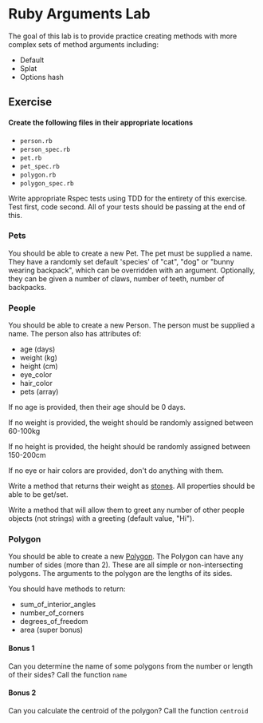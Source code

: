 # Ruby Arguments Lab

The goal of this lab is to provide practice creating methods with more complex sets of method arguments including:

- Default
- Splat
- Options hash

## Exercise

#### Create the following files in their appropriate locations
* `person.rb`
* `person_spec.rb`
* `pet.rb`
* `pet_spec.rb`
* `polygon.rb`
* `polygon_spec.rb`

Write appropriate Rspec tests using TDD for the entirety of this exercise. Test first, code second. All of your tests should be passing at the end of this.

### Pets

You should be able to create a new Pet. The pet must be supplied a name. They have a randomly set default 'species' of "cat", "dog" or "bunny wearing backpack", which can be overridden with an argument. Optionally, they can be given a number of claws, number of teeth, number of backpacks.

### People

You should be able to create a new Person. The person must be supplied a name. The person also has attributes of:

* age (days)
* weight (kg)
* height (cm)
* eye_color
* hair_color
* pets (array)

If no age is provided, then their age should be 0 days.

If no weight is provided, the weight should be randomly assigned between 60-100kg

If no height is provided, the height should be randomly assigned between 150-200cm

If no eye or hair colors are provided, don't do anything with them.

Write a method that returns their weight as [stones](http://en.wikipedia.org/wiki/Stone_(unit)). All properties should be able to be get/set.

Write a method that will allow them to greet any number of other people objects (not strings) with a greeting (default value, "Hi").

### Polygon

You should be able to create a new [Polygon](http://en.wikipedia.org/wiki/Polygon). The Polygon can have any number of sides (more than 2). These are all simple or non-intersecting polygons. The arguments to the polygon are the lengths of its sides.

You should have methods to return:

- sum_of_interior_angles
- number_of_corners
- degrees_of_freedom
- area (super bonus)

#### Bonus 1
Can you determine the name of some polygons from the number or length of their sides? Call the function `name`

#### Bonus 2
Can you calculate the centroid of the polygon? Call the function `centroid`

